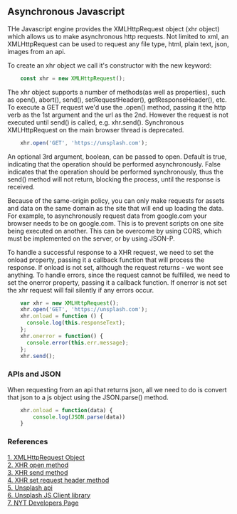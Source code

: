 ## Asynchronous Javascript

THe Javascript engine provides the XMLHttpRequest object (xhr object) which allows us to make asynchronous http requests. Not limited to xml, an XMLHttpRequest can be used to request any file type, html, plain text, json, images from an api.

To create an xhr object we call it's constructor with the new keyword:

```javascript
    const xhr = new XMLHttpRequest();
```

The xhr object supports a number of methods(as well as properties), such as open(), abort(), send(), setRequestHeader(), getResponseHeader(), etc. To execute a GET request we'd use the .open() method, passing it the http verb as the 1st argument and the url as the 2nd. However the request is not executed until send() is called, e.g. xhr.send(). Synchronous XMLHttpRequest on the main browser thread is deprecated.

```javascript
    xhr.open('GET', 'https://unsplash.com');
```

An optional 3rd argument, boolean, can be passed to open. Default is true, indicating that the operation should be performed asynchronously. False indicates that the operation should be performed synchronously, thus the send() method will not return, blocking the process, until the response is received. 

Because of the same-origin policy, you can only make requests for assets and data on the same domain as the site that will end up loading the data. For example, to asynchronously request data from google.com your browser needs to be on google.com. This is to prevent scripts on one site being executed on another. This can be overcome by using CORS, which must be implemented on the server, or by using JSON-P.

To handle a successful response to a XHR request, we need to set the onload property, passing it a callback function that will process the response. If onload is not set, although the request returns - we wont see anything. To handle errors, since the request cannot be fulfilled, we need to set the onerror property, passing it a callback function. If onerror is not set the xhr request will fail silently if any errors occur.


```javascript
    var xhr = new XMLHttpRequest();
    xhr.open('GET', 'https://unsplash.com');
    xhr.onload = function () {
      console.log(this.responseText);
    };
    xhr.onerror = function() { 
      console.error(this.err.message);
    };
    xhr.send();
```

### APIs and JSON

When requesting from an api that returns json, all we need to do is convert that json to a js object using the JSON.parse() method.


```javascript
    xhr.onload = function(data) {
        console.log(JSON.parse(data))
    }
```




### References

[1. XMLHttpRequest Object](https://developer.mozilla.org/en-US/docs/Web/API/XMLHttpRequest)  
[2. XHR open method](https://developer.mozilla.org/en-US/docs/Web/API/XMLHttpRequest/open)  
[3. XHR send method](https://developer.mozilla.org/en-US/docs/Web/API/XMLHttpRequest/send)  
[4. XHR set request header method](https://developer.mozilla.org/en-US/docs/Web/API/XMLHttpRequest/setRequestHeader)  
[5. Unsplash api](https://unsplash.com/developers)  
[6. Unsplash JS Client library](https://github.com/unsplash/unsplash-js)  
[7. NYT Developers Page](https://developer.nytimes.com/)  

